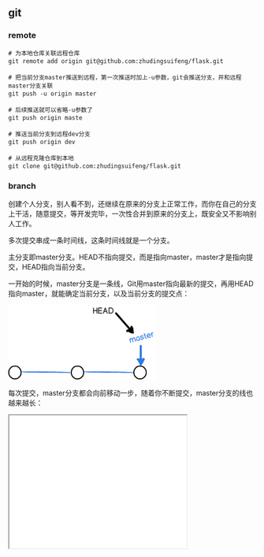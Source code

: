 ## git

### remote

```
# 为本地仓库关联远程仓库
git remote add origin git@github.com:zhudingsuifeng/flask.git

# 把当前分支master推送到远程，第一次推送时加上-u参数，git会推送分支，并和远程master分支关联
git push -u origin master 

# 后续推送就可以省略-u参数了
git push origin maste

# 推送当前分支到远程dev分支
git push origin dev

# 从远程克隆仓库到本地
git clone git@github.com:zhudingsuifeng/flask.git
```

### branch

创建个人分支，别人看不到，还继续在原来的分支上正常工作，而你在自己的分支上干活，随意提交，等开发完毕，一次性合并到原来的分支上，既安全又不影响别人工作。

多次提交串成一条时间线，这条时间线就是一个分支。

主分支即master分支。HEAD不指向提交，而是指向master，master才是指向提交，HEAD指向当前分支。

一开始的时候，master分支是一条线，Git用master指向最新的提交，再用HEAD指向master，就能确定当前分支，以及当前分支的提交点：

![init](../imgs/git1.png)

每次提交，master分支都会向前移动一步，随着你不断提交，master分支的线也越来越长：

<iframe height=270 width=360 src="../imgs/master-branch-forward.mp4">

```

```